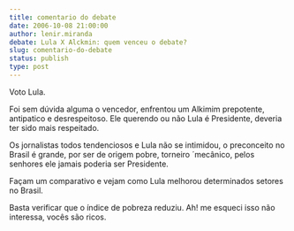 ```yaml
---
title: comentario do debate
date: 2006-10-08 21:00:00
author: lenir.miranda
debate: Lula X Alckmin: quem venceu o debate?
slug: comentario-do-debate
status: publish 
type: post
---
```


Voto Lula.


Foi sem dúvida alguma o vencedor, enfrentou um Alkimim prepotente, antipatico e desrespeitoso. Ele querendo ou não Lula é Presidente, deveria ter sido mais respeitado.


Os jornalistas todos tendenciosos e Lula não se intimidou, o preconceito no Brasil é grande, por ser de origem pobre, torneiro ´mecânico, pelos senhores ele jamais poderia ser Presidente. 


Façam um comparativo e vejam como Lula melhorou determinados setores no Brasil.


Basta verificar que o índice de pobreza reduziu. Ah! me esqueci isso não interessa, vocês são ricos.


